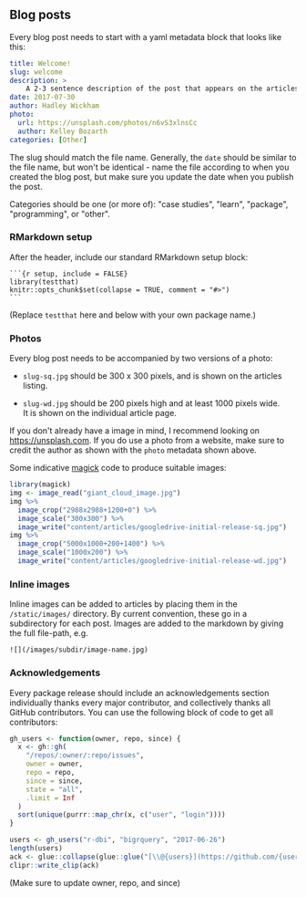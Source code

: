 ## Blog posts

Every blog post needs to start with a yaml metadata block that looks like this:

```yaml
title: Welcome!
slug: welcome
description: >
    A 2-3 sentence description of the post that appears on the articles page.
date: 2017-07-30
author: Hadley Wickham
photo:
  url: https://unsplash.com/photos/n6vS3xlnsCc
  author: Kelley Bozarth
categories: [Other]
```

The slug should match the file name. Generally, the `date` should be similar to the file name, but won't be identical - name the file according to when you created the blog post, but make sure you update the date when you publish the post.

Categories should be one (or more of): "case studies", "learn", "package", "programming", or "other".

### RMarkdown setup

After the header, include our standard RMarkdown setup block:

````
```{r setup, include = FALSE}
library(testthat)
knitr::opts_chunk$set(collapse = TRUE, comment = "#>")
```
````

(Replace `testthat` here and below with your own package name.)

### Photos

Every blog post needs to be accompanied by two versions of a photo:

* `slug-sq.jpg` should be 300 x 300 pixels, and is shown on the articles listing.

* `slug-wd.jpg` should be 200 pixels high and at least 1000 pixels wide.  
  It is shown on the individual article page.
  
If you don't already have a image in mind, I recommend looking on <https://unsplash.com>. If you do use a photo from a website, make sure to credit the author as shown with the `photo` metadata shown above.

Some indicative [magick](https://cran.r-project.org/web/packages/magick/vignettes/intro.html) code to produce suitable images:

```R
library(magick)
img <- image_read("giant_cloud_image.jpg")
img %>% 
  image_crop("2988x2988+1200+0") %>% 
  image_scale("300x300") %>% 
  image_write("content/articles/googledrive-initial-release-sq.jpg")
img %>% 
  image_crop("5000x1000+200+1400") %>% 
  image_scale("1000x200") %>% 
  image_write("content/articles/googledrive-initial-release-wd.jpg")
```

### Inline images

Inline images can be added to articles by placing them in the `/static/images/` 
directory. By current convention, these go in a subdirectory for each post.
Images are added to the markdown by giving the full file-path, e.g.

```
![](/images/subdir/image-name.jpg)
```

### Acknowledgements

Every package release should include an acknowledgements section individually thanks every major contributor, and collectively thanks all GitHub contributors. You can use the following block of code to get all contributors:

```R
gh_users <- function(owner, repo, since) {
  x <- gh::gh(
    "/repos/:owner/:repo/issues", 
    owner = owner, 
    repo = repo, 
    since = since, 
    state = "all", 
    .limit = Inf
  )
  sort(unique(purrr::map_chr(x, c("user", "login"))))
}

users <- gh_users("r-dbi", "bigrquery", "2017-06-26")
length(users)
ack <- glue::collapse(glue::glue("[\\@{users}](https://github.com/{users})"), ", ", last = ", and ")
clipr::write_clip(ack)
```

(Make sure to update owner, repo, and since)
